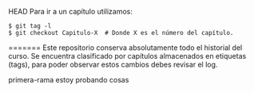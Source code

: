 HEAD
Para ir a un capítulo utilizamos:
 
    $ git tag -l
    $ git checkout Capitulo-X  # Donde X es el número del capítulo.
=======
Este repositorio conserva absolutamente todo el historial del curso.
Se encuentra clasificado por capítulos almacenados en etiquetas (tags), para
poder observar estos cambios debes revisar el log.

 primera-rama
estoy probando cosas
